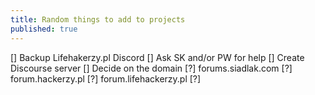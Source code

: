 ```yaml
---
title: Random things to add to projects
published: true
---
```


[] Backup Lifehakerzy.pl Discord
 [] Ask SK and/or PW for help
[] Create Discourse server 
[] Decide on the domain 
 [?] forums.siadlak.com 
 [?] forum.hackerzy.pl
 [?] forum.lifehackerzy.pl
 [?] 
